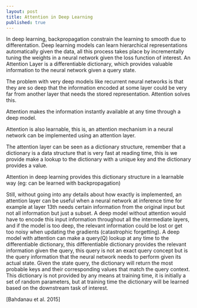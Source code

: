 ```yaml
---
layout: post
title: Attention in Deep Learning
published: true
---
```


In deep learning, backpropagation constrain the learning to smooth due to differentation. Deep learning models can learn hierarchical representations automatically given the data, all this process takes place by incrementally tuning the weights in a neural network given the loss function of interest.
An Attention Layer is a differentiable dictionary, which provides valuable information to the neural network given a query state.

The problem with very deep models like recurrent neural networks is that they are so deep that the information encoded at some layer could be very far from another layer that needs the stored representation. Attention solves this.

Attention makes the information instantly available at any time through a deep model.

Attention is also learnable, this is, an attention mechanism in a neural network can be implemented using an attention layer.

The attention layer can be seen as a dictionary structure, remember that a dictionary is a data structure that is very fast at reading time, this is we provide make a lookup to the dictionary with a unique key and the dictionary provides a value.

Attention in deep learning provides this dictionary structure in a learnable way (eg: can be learned with backpropagation)

Still, without going into any details about how exactly is implemented, an attention layer can be useful when a neural network at inference time for example at layer 13th needs certain information from the original input but not all information but just a subset. A deep model without attention would have to encode this input information throughout all the intermediate layers, and if the model is too deep, the relevant information could be lost or get too noisy when updating the gradients (catastrophic forgetting).
A deep model with attention can make a query(Q) lookup at any time to the differentiable dictionary, this differentiable dictionary provides the relevant information given the query, this query is not an exact query concept but is the query information that the neural network needs to perform given its actual state. Given the state query, the dictionary will return the most probable keys and their corresponding values that match the query context. This dictionary is not provided by any means at training time, it is initially a set of random parameters, but at training time the dictionary will be learned based on the downstream task of interest.


[Bahdanau et al. 2015] 

